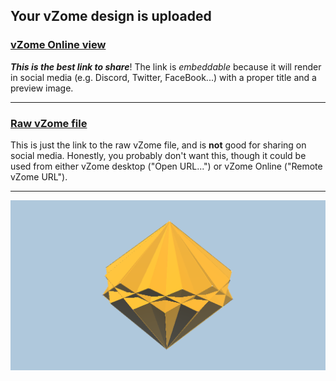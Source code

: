 ## Your vZome design is uploaded

### [vZome Online view][embed]

***This is the best link to share***!  The link is *embeddable* because it will render in social media (e.g. Discord, Twitter, FaceBook...) with a proper title and a preview image.

---

### [Raw vZome file][raw]

This is just the link to the raw vZome file, and is **not** good for
sharing on social media.
Honestly, you probably don't want this, though it could be used from either
vZome desktop ("Open URL...") or vZome Online ("Remote vZome URL").

---

![Image](<Trapezohedron-attempt.png>)


[embed]: <https://vzome.com/app/embed.py?url=https://raw.githubusercontent.com/ThynStyx/vzome-sharing/main/2021/08/13/21-27-47-Trapezohedron-attempt/Trapezohedron-attempt.vZome>
[raw]: <https://raw.githubusercontent.com/ThynStyx/vzome-sharing/main/2021/08/13/21-27-47-Trapezohedron-attempt/Trapezohedron-attempt.vZome>
